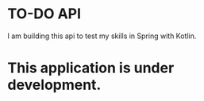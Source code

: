# TO-DO API

I am building this api to test my skills in Spring with Kotlin.


# This application is under development.
